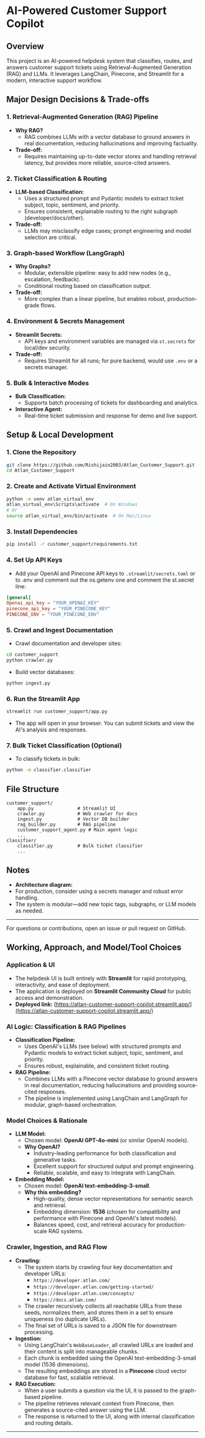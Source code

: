 # AI-Powered Customer Support Copilot

## Overview
This project is an AI-powered helpdesk system that classifies, routes, and answers customer support tickets using Retrieval-Augmented Generation (RAG) and LLMs. It leverages LangChain, Pinecone, and Streamlit for a modern, interactive support workflow.

## Major Design Decisions & Trade-offs

### 1. **Retrieval-Augmented Generation (RAG) Pipeline**
- **Why RAG?**
  - RAG combines LLMs with a vector database to ground answers in real documentation, reducing hallucinations and improving factuality.
- **Trade-off:**
  - Requires maintaining up-to-date vector stores and handling retrieval latency, but provides more reliable, source-cited answers.

### 2. **Ticket Classification & Routing**
- **LLM-based Classification:**
  - Uses a structured prompt and Pydantic models to extract ticket subject, topic, sentiment, and priority.
  - Ensures consistent, explainable routing to the right subgraph (developer/docs/other).
- **Trade-off:**
  - LLMs may misclassify edge cases; prompt engineering and model selection are critical.

### 3. **Graph-based Workflow (LangGraph)**
- **Why Graphs?**
  - Modular, extensible pipeline: easy to add new nodes (e.g., escalation, feedback).
  - Conditional routing based on classification output.
- **Trade-off:**
  - More complex than a linear pipeline, but enables robust, production-grade flows.

### 4. **Environment & Secrets Management**
- **Streamlit Secrets:**
  - API keys and environment variables are managed via `st.secrets` for local/dev security.
- **Trade-off:**
  - Requires Streamlit for all runs; for pure backend, would use `.env` or a secrets manager.

### 5. **Bulk & Interactive Modes**
- **Bulk Classification:**
  - Supports batch processing of tickets for dashboarding and analytics.
- **Interactive Agent:**
  - Real-time ticket submission and response for demo and live support.

## Setup & Local Development

### 1. **Clone the Repository**
```sh
git clone https://github.com/Rishijain2003/Atlan_Customer_Support.git
cd Atlan_Customer_Support
```

### 2. **Create and Activate Virtual Environment**
```sh
python -m venv atlan_virtual_env
atlan_virtual_env\Scripts\activate  # On Windows
# Or
source atlan_virtual_env/bin/activate  # On Mac/Linux
```

### 3. **Install Dependencies**
```sh
pip install -r customer_support/requirements.txt
```

### 4. **Set Up API Keys**
- Add your OpenAI and Pinecone API keys to `.streamlit/secrets.toml` or to .env and comment out the os.getenv one and comment the st.secret line:

```toml
[general]
Openai_api_key = "YOUR_OPENAI_KEY"
pinecone_api_key = "YOUR_PINECONE_KEY"
PINECONE_ENV = "YOUR_PINECONE_ENV"
```

### 5. **Crawl and Ingest Documentation**
- Crawl documentation and developer sites:
```sh
cd customer_support
python crawler.py
```
- Build vector databases:
```sh
python ingest.py
```

### 6. **Run the Streamlit App**
```sh
streamlit run customer_support/app.py
```

- The app will open in your browser. You can submit tickets and view the AI's analysis and responses.

### 7. **Bulk Ticket Classification (Optional)**
- To classify tickets in bulk:
```sh
python -m classifier.classifier
```

## File Structure
```
customer_support/
    app.py                # Streamlit UI
    crawler.py            # Web crawler for docs
    ingest.py             # Vector DB builder
    rag_builder.py        # RAG pipeline
    customer_support_agent.py # Main agent logic
    ...
classifier/
    classifier.py         # Bulk ticket classifier
    ...
```

## Notes
- **Architecture diagram:** 
- For production, consider using a secrets manager and robust error handling.
- The system is modular—add new topic tags, subgraphs, or LLM models as needed.

---

For questions or contributions, open an issue or pull request on GitHub.
## Working, Approach, and Model/Tool Choices

### Application & UI
- The helpdesk UI is built entirely with **Streamlit** for rapid prototyping, interactivity, and ease of deployment.
- The application is deployed on **Streamlit Community Cloud** for public access and demonstration.
- **Deployed link:** [https://atlan-customer-support-copilot.streamlit.app/](https://atlan-customer-support-copilot.streamlit.app/)

### AI Logic: Classification & RAG Pipelines
- **Classification Pipeline:**
  - Uses OpenAI's LLMs (see below) with structured prompts and Pydantic models to extract ticket subject, topic, sentiment, and priority.
  - Ensures robust, explainable, and consistent ticket routing.
- **RAG Pipeline:**
  - Combines LLMs with a Pinecone vector database to ground answers in real documentation, reducing hallucinations and providing source-cited responses.
  - The pipeline is implemented using LangChain and LangGraph for modular, graph-based orchestration.

### Model Choices & Rationale
- **LLM Model:**
  - Chosen model: **OpenAI GPT-4o-mini** (or similar OpenAI models).
  - **Why OpenAI?**
    - Industry-leading performance for both classification and generative tasks.
    - Excellent support for structured output and prompt engineering.
    - Reliable, scalable, and easy to integrate with LangChain.
- **Embedding Model:**
  - Chosen model: **OpenAI text-embedding-3-small**.
  - **Why this embedding?**
    - High-quality, dense vector representations for semantic search and retrieval.
    - Embedding dimension: **1536** (chosen for compatibility and performance with Pinecone and OpenAI's latest models).
    - Balances speed, cost, and retrieval accuracy for production-scale RAG systems.

### Crawler, Ingestion, and RAG Flow
- **Crawling:**
  - The system starts by crawling four key documentation and developer URLs:
    - `https://developer.atlan.com/`
    - `https://developer.atlan.com/getting-started/`
    - `https://developer.atlan.com/concepts/`
    - `https://docs.atlan.com/`
  - The crawler recursively collects all reachable URLs from these seeds, normalizes them, and stores them in a set to ensure uniqueness (no duplicate URLs).
  - The final set of URLs is saved to a JSON file for downstream processing.
- **Ingestion:**
  - Using LangChain's `WebBaseLoader`, all crawled URLs are loaded and their content is split into manageable chunks.
  - Each chunk is embedded using the OpenAI text-embedding-3-small model (1536 dimensions).
  - The resulting embeddings are stored in a **Pinecone** cloud vector database for fast, scalable retrieval.
- **RAG Execution:**
  - When a user submits a question via the UI, it is passed to the graph-based pipeline.
  - The pipeline retrieves relevant context from Pinecone, then generates a source-cited answer using the LLM.
  - The response is returned to the UI, along with internal classification and routing details.

---
